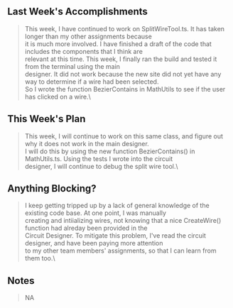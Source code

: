 ## Last Week's Accomplishments

> This week, I have continued to work on SplitWireTool.ts. It has taken longer than my other assignments because\
> it is much more involved. I have finished a draft of the code that includes the components that I think are\
> relevant at this time. This week, I finally ran the build and tested it from the terminal using the main\
> designer. It did not work because the new site did not yet have any way to determine if a wire had been selected.\
> So I wrote the function BezierContains in MathUtils to see if the user has clicked on a wire.\

## This Week's Plan

> This week, I will continue to work on this same class, and figure out why it does not work in the main designer.\
> I will do this by using the new function BezierContains() in MathUtils.ts. Using the tests I wrote into the circuit\
> designer, I will continue to debug the split wire tool.\

## Anything Blocking?

> I keep getting tripped up by a lack of general knowledge of the existing code base. At one point, I was manually\
> creating and intiializing wires, not knowing that a nice CreateWire() function had alreday been provided in the\
> Circuit Designer. To mitigate this problem, I've read the circuit designer, and have been paying more attention\
> to my other team members' assignments, so that I can learn from them too.\

## Notes

> NA
